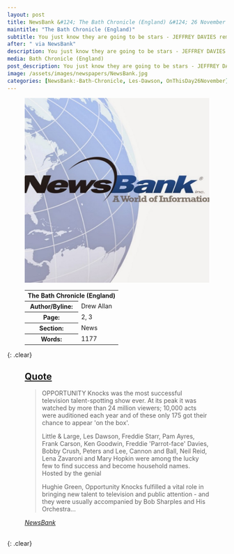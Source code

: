 ```yaml
---
layout: post
title: NewsBank &#124; The Bath Chronicle (England) &#124; 26 November 2020
maintitle: "The Bath Chronicle (England)"
subtitle: You just know they are going to be stars - JEFFREY DAVIES reminisces about when he met Hughie Green, host of the talent show Opportunity Knocks.
after: " via NewsBank"
description: You just know they are going to be stars - JEFFREY DAVIES reminisces about when he met Hughie Green, host of the talent show Opportunity Knocks.
media: Bath Chronicle (England)
post_description: You just know they are going to be stars - JEFFREY DAVIES reminisces about when he met Hughie Green, host of the talent show Opportunity Knocks.
image: /assets/images/newspapers/NewsBank.jpg
categories: [NewsBank:-Bath-Chronicle, Les-Dawson, OnThisDay26November]
---
```


<figure class="fig1">
<img src="/assets/images/newspapers/NewsBank.jpg" class="full-width"/>
</figure>

<figure class="fig2">
<table>
<tr>
<th colspan="2">The Bath Chronicle (England)</th>
</tr>

<tr>
<th>Author/Byline:</th><td>Drew Allan</td>
</tr>

<tr>
<th>Page:</th><td>2, 3</td>
</tr>

<tr>
<th>Section:</th><td>News</td>
</tr>

<tr>
<th>Words:</th><td>1177</td>
</tr>

</table>
</figure>

{: .clear}

<figure class="fig3">
<h2 id="quote"><a href="#quote">Quote</a></h2>
<blockquote>
<p>OPPORTUNITY Knocks was the most successful television talent-spotting show ever. At its peak it was watched by more than 24 million viewers; 10,000 acts were auditioned each year and of these only 175 got their chance to appear 'on the box'.</p>
<p>Little & Large, Les Dawson, Freddie Starr, Pam Ayres, Frank Carson, Ken Goodwin, Freddie 'Parrot-face' Davies, Bobby Crush, Peters and Lee, Cannon and Ball, Neil Reid, Lena Zavaroni and Mary Hopkin were among the lucky few to find success and become household names. Hosted by the genial</p>
<p>Hughie Green, Opportunity Knocks fulfilled a vital role in bringing new talent to television and public attention - and they were usually accompanied by Bob Sharples and His Orchestra...</p>
</blockquote>
<cite><a href="https://infoweb.newsbank.com/apps/news/openurl?ctx_ver=z39.88-2004&rft_id=info%3Asid/infoweb.newsbank.com&svc_dat=UKNB&req_dat=55CA6C602C984FD8A3DCC6AF6BF4AE70&rft_val_format=info%3Aofi/fmt%3Akev%3Amtx%3Actx&rft_dat=document_id%3Anews%252F17EFC8E2F60D18E0">NewsBank</a></cite>
</figure>

<br />{: .clear}

